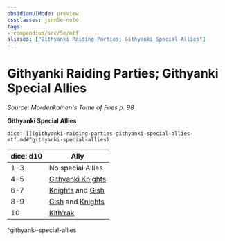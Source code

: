```yaml
---
obsidianUIMode: preview
cssclasses: json5e-note
tags:
- compendium/src/5e/mtf
aliases: ["Githyanki Raiding Parties; Githyanki Special Allies"]
---
```

# Githyanki Raiding Parties; Githyanki Special Allies
*Source: Mordenkainen's Tome of Foes p. 98* 

**Githyanki Special Allies**

`dice: [](githyanki-raiding-parties-githyanki-special-allies-mtf.md#^githyanki-special-allies)`

| dice: d10 | Ally |
|-----------|------|
| 1-3 | No special Allies |
| 4-5 | [Githyanki Knights](/3-Mechanics/CLI/bestiary/humanoid/githyanki-knight.md) |
| 6-7 | [Knights](/3-Mechanics/CLI/bestiary/humanoid/githyanki-knight.md) and [Gish](/3-Mechanics/CLI/bestiary/humanoid/githyanki-gish-mtf.md) |
| 8-9 | [Gish](/3-Mechanics/CLI/bestiary/humanoid/githyanki-gish-mtf.md) and [Knights](/3-Mechanics/CLI/bestiary/humanoid/githyanki-knight.md) |
| 10 | [Kith'rak](/3-Mechanics/CLI/bestiary/humanoid/githyanki-kithrak-mtf.md) |
^githyanki-special-allies